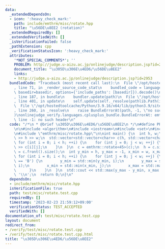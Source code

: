 ```yaml
---
data:
  _extendedDependsOn:
  - icon: ':heavy_check_mark:'
    path: include/emthrm/misc/rotate.hpp
    title: "\u56DE\u8EE2 (rotation)"
  _extendedRequiredBy: []
  _extendedVerifiedWith: []
  _isVerificationFailed: false
  _pathExtension: cpp
  _verificationStatusIcon: ':heavy_check_mark:'
  attributes:
    '*NOT_SPECIAL_COMMENTS*': ''
    PROBLEM: http://judge.u-aizu.ac.jp/onlinejudge/description.jsp?id=2953
    document_title: "\u305D\u306E\u4ED6/\u56DE\u8EE2"
    links:
    - http://judge.u-aizu.ac.jp/onlinejudge/description.jsp?id=2953
  bundledCode: "Traceback (most recent call last):\n  File \"/opt/hostedtoolcache/Python/3.9.16/x64/lib/python3.9/site-packages/onlinejudge_verify/documentation/build.py\"\
    , line 71, in _render_source_code_stat\n    bundled_code = language.bundle(stat.path,\
    \ basedir=basedir, options={'include_paths': [basedir]}).decode()\n  File \"/opt/hostedtoolcache/Python/3.9.16/x64/lib/python3.9/site-packages/onlinejudge_verify/languages/cplusplus.py\"\
    , line 187, in bundle\n    bundler.update(path)\n  File \"/opt/hostedtoolcache/Python/3.9.16/x64/lib/python3.9/site-packages/onlinejudge_verify/languages/cplusplus_bundle.py\"\
    , line 401, in update\n    self.update(self._resolve(pathlib.Path(included), included_from=path))\n\
    \  File \"/opt/hostedtoolcache/Python/3.9.16/x64/lib/python3.9/site-packages/onlinejudge_verify/languages/cplusplus_bundle.py\"\
    , line 260, in _resolve\n    raise BundleErrorAt(path, -1, \"no such header\"\
    )\nonlinejudge_verify.languages.cplusplus_bundle.BundleErrorAt: emthrm/misc/rotate.hpp:\
    \ line -1: no such header\n"
  code: "/*\n * @brief \u305D\u306E\u4ED6/\u56DE\u8EE2\n */\n#define PROBLEM \"http://judge.u-aizu.ac.jp/onlinejudge/description.jsp?id=2953\"\
    \n\n#include <algorithm>\n#include <iostream>\n#include <set>\n#include <vector>\n\
    \n#include \"emthrm/misc/rotate.hpp\"\n\nint main() {\n  int h, w;\n  std::cin\
    \ >> h >> w;\n  std::vector<std::vector<char>> c(h, std::vector<char>(w));\n \
    \ for (int i = 0; i < h; ++i) {\n    for (int j = 0; j < w; ++j) {\n      std::cin\
    \ >> c[i][j];\n    }\n  }\n  c = emthrm::rotate<45>(c);\n  h = c.size();\n  w\
    \ = c.front().size();\n  int y_min = h, y_max = -1, x_min = w, x_max = -1;\n \
    \ for (int i = 0; i < h; ++i) {\n    for (int j = 0; j < w; ++j) {\n      if (c[i][j]\
    \ == 'B') {\n        y_min = std::min(y_min, i);\n        y_max = std::max(y_max,\
    \ i);\n        x_min = std::min(x_min, j);\n        x_max = std::max(x_max, j);\n\
    \      }\n    }\n  }\n  std::cout << std::max(y_max - y_min, x_max - x_min) <<\
    \ '\\n';\n  return 0;\n}\n"
  dependsOn:
  - include/emthrm/misc/rotate.hpp
  isVerificationFile: true
  path: test/misc/rotate.test.cpp
  requiredBy: []
  timestamp: '2023-02-23 21:59:12+09:00'
  verificationStatus: TEST_ACCEPTED
  verifiedWith: []
documentation_of: test/misc/rotate.test.cpp
layout: document
redirect_from:
- /verify/test/misc/rotate.test.cpp
- /verify/test/misc/rotate.test.cpp.html
title: "\u305D\u306E\u4ED6/\u56DE\u8EE2"
---
```

